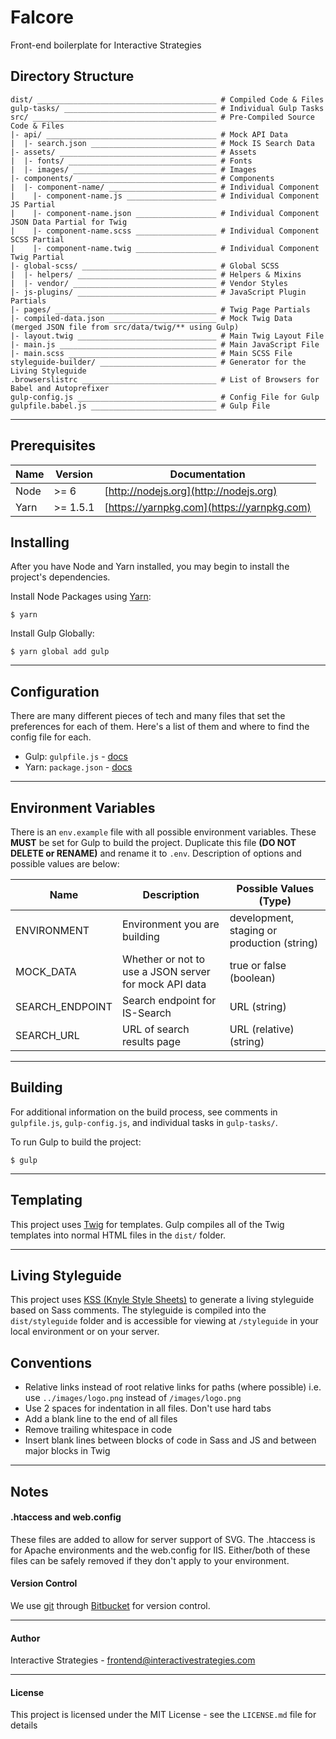 # Falcore

Front-end boilerplate for Interactive Strategies

## Directory Structure

```
dist/ ________________________________________ # Compiled Code & Files
gulp-tasks/ __________________________________ # Individual Gulp Tasks
src/ _________________________________________ # Pre-Compiled Source Code & Files
|- api/ ______________________________________ # Mock API Data
|  |- search.json ____________________________ # Mock IS Search Data
|- assets/ ___________________________________ # Assets
|  |- fonts/ _________________________________ # Fonts
|  |- images/ ________________________________ # Images
|- components/ _______________________________ # Components
|  |- component-name/ ________________________ # Individual Component
|    |- component-name.js ____________________ # Individual Component JS Partial
|    |- component-name.json __________________ # Individual Component JSON Data Partial for Twig
|    |- component-name.scss __________________ # Individual Component SCSS Partial
|    |- component-name.twig __________________ # Individual Component Twig Partial
|- global-scss/ ______________________________ # Global SCSS
|  |- helpers/ _______________________________ # Helpers & Mixins
|  |- vendor/ ________________________________ # Vendor Styles
|- js-plugins/ _______________________________ # JavaScript Plugin Partials
|- pages/ ____________________________________ # Twig Page Partials
|- compiled-data.json ________________________ # Mock Twig Data (merged JSON file from src/data/twig/** using Gulp)
|- layout.twig _______________________________ # Main Twig Layout File
|- main.js ___________________________________ # Main JavaScript File
|- main.scss _________________________________ # Main SCSS File
styleguide-builder/ __________________________ # Generator for the Living Styleguide
.browserslistrc ______________________________ # List of Browsers for Babel and Autoprefixer
gulp-config.js _______________________________ # Config File for Gulp
gulpfile.babel.js ____________________________ # Gulp File
```

---

## Prerequisites

| Name   | Version    | Documentation                              |
|--------|------------|--------------------------------------------|
| Node   | >= 6       | [http://nodejs.org](http://nodejs.org)     |
| Yarn   | >= 1.5.1   | [https://yarnpkg.com](https://yarnpkg.com) |

## Installing

After you have Node and Yarn installed, you may begin to install the project's dependencies.

Install Node Packages using [Yarn](https://yarnpkg.com/en/):

    $ yarn

Install Gulp Globally:

    $ yarn global add gulp

---

## Configuration

There are many different pieces of tech and many files that set the preferences for each of them. Here's a list of them and where to find the config file for each.

- Gulp: `gulpfile.js` - [docs](https://github.com/gulpjs/gulp)
- Yarn: `package.json` - [docs](https://yarnpkg.com/en/)

---

## Environment Variables

There is an `env.example` file with all possible environment variables. These **MUST** be set for Gulp to build the project. Duplicate this file **(DO NOT DELETE or RENAME)** and rename it to `.env`. Description of options and possible values are below:

| Name             | Description                                            | Possible Values (Type)                      |
|------------------|--------------------------------------------------------|---------------------------------------------|
| ENVIRONMENT      | Environment you are building                           | development, staging or production (string) |
| MOCK_DATA        | Whether or not to use a JSON server for mock API data  | true or false (boolean)                     |
| SEARCH_ENDPOINT  | Search endpoint for IS-Search                          | URL (string)                                |
| SEARCH_URL       | URL of search results page                             | URL (relative) (string)                     |

---

## Building

For additional information on the build process, see comments in `gulpfile.js`, `gulp-config.js`, and individual tasks in `gulp-tasks/`.

To run Gulp to build the project:

    $ gulp

---

## Templating

This project uses [Twig](https://github.com/twigjs/twig.js) for templates. Gulp compiles all of the Twig templates into normal HTML files in the `dist/` folder.

---

## Living Styleguide

This project uses [KSS (Knyle Style Sheets)](https://github.com/kneath/kss) to generate a living styleguide based on Sass comments. The styleguide is compiled into the `dist/styleguide` folder and is accessible for viewing at `/styleguide` in your local environment or on your server.

## Conventions

- Relative links instead of root relative links for paths (where possible) i.e. use `../images/logo.png` instead of `/images/logo.png`
- Use 2 spaces for indentation in all files. Don't use hard tabs
- Add a blank line to the end of all files
- Remove trailing whitespace in code
- Insert blank lines between blocks of code in Sass and JS and between major blocks in Twig

---

## Notes

#### .htaccess and web.config

These files are added to allow for server support of SVG. The .htaccess is for Apache environments and the web.config for IIS. Either/both of these files can be safely removed if they don't apply to your environment.

#### Version Control

We use [git](https://git-scm.com/) through [Bitbucket](http://bitbucket.org/) for version control.

---

#### Author

Interactive Strategies - [frontend@interactivestrategies.com](frontend@interactivestrategies.com)

---

#### License

This project is licensed under the MIT License - see the `LICENSE.md` file for details
